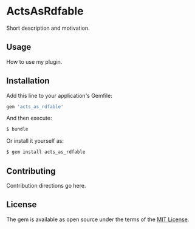 # ActsAsRdfable
Short description and motivation.

## Usage
How to use my plugin.

## Installation
Add this line to your application's Gemfile:

```ruby
gem 'acts_as_rdfable'
```

And then execute:
```bash
$ bundle
```

Or install it yourself as:
```bash
$ gem install acts_as_rdfable
```

## Contributing
Contribution directions go here.

## License
The gem is available as open source under the terms of the [MIT License](https://opensource.org/licenses/MIT).
